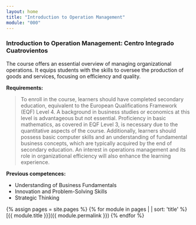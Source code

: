 ```yaml
---
layout: home
title: "Introduction to Operation Management"
module: "000"
---
```


### Introduction to Operation Management: Centro Integrado Cuatrovientos

The course offers an essential overview of managing organizational operations. It equips students with the skills to oversee the production of goods and services, focusing on efficiency and quality.

**Requirements:**
  > To enroll in the course, learners should have completed secondary education, equivalent to the European Qualifications Framework (EQF) Level 4. A background in business studies or economics at this level is advantageous but not essential. Proficiency in basic mathematics, as covered in EQF Level 3, is necessary due to the quantitative aspects of the course. Additionally, learners should possess basic computer skills and an understanding of fundamental business concepts, which are typically acquired by the end of secondary education. An interest in operations management and its role in organizational efficiency will also enhance the learning experience.

**Previous competences:**
  - Understanding of Business Fundamentals
  - Innovation and Problem-Solving Skills
  - Strategic Thinking

{% assign pages = site.pages  %}
{% for module in pages  | | sort: 'title'   %}
[{{ module.title }}]({{ module.permalink }})
{% endfor %}



